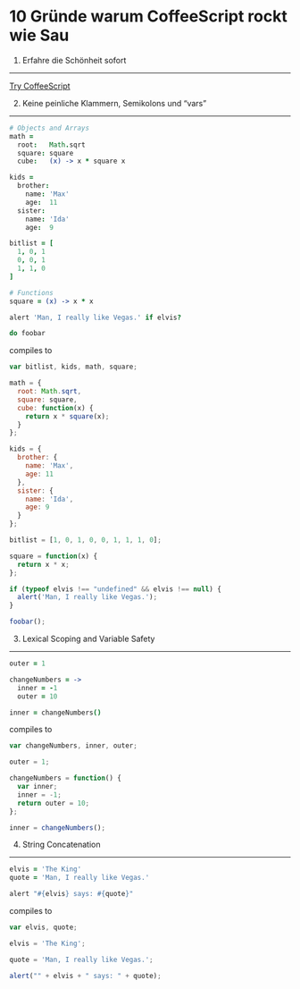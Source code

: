 10 Gründe warum CoffeeScript rockt wie Sau
==========================================

1. Erfahre die Schönheit sofort
-------------------------------

[Try CoffeeScript](http://coffeescript.org)


2. Keine peinliche Klammern, Semikolons und “vars”
--------------------------------------------------

```coffeescript
# Objects and Arrays
math =
  root:   Math.sqrt
  square: square
  cube:   (x) -> x * square x

kids =
  brother:
    name: 'Max'
    age:  11
  sister:
    name: 'Ida'
    age:  9

bitlist = [
  1, 0, 1
  0, 0, 1
  1, 1, 0
]

# Functions
square = (x) -> x * x

alert 'Man, I really like Vegas.' if elvis?

do foobar
```

compiles to

```javascript
var bitlist, kids, math, square;

math = {
  root: Math.sqrt,
  square: square,
  cube: function(x) {
    return x * square(x);
  }
};

kids = {
  brother: {
    name: 'Max',
    age: 11
  },
  sister: {
    name: 'Ida',
    age: 9
  }
};

bitlist = [1, 0, 1, 0, 0, 1, 1, 1, 0];

square = function(x) {
  return x * x;
};

if (typeof elvis !== "undefined" && elvis !== null) {
  alert('Man, I really like Vegas.');
}

foobar();
```

3. Lexical Scoping and Variable Safety
--------------------------------------

```coffeescript
outer = 1

changeNumbers = ->
  inner = -1
  outer = 10

inner = changeNumbers()
```

compiles to

```javascript
var changeNumbers, inner, outer;

outer = 1;

changeNumbers = function() {
  var inner;
  inner = -1;
  return outer = 10;
};

inner = changeNumbers();
```

4. String Concatenation
-----------------------

```coffeescript
elvis = 'The King'
quote = 'Man, I really like Vegas.'

alert "#{elvis} says: #{quote}"
```

compiles to

```javascript
var elvis, quote;

elvis = 'The King';

quote = 'Man, I really like Vegas.';

alert("" + elvis + " says: " + quote);
```
